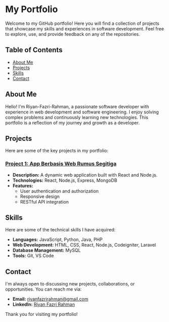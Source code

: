 # My Portfolio

Welcome to my GitHub portfolio! Here you will find a collection of projects that showcase my skills and experiences in software development. 
Feel free to explore, use, and provide feedback on any of the repositories.

## Table of Contents
- [About Me](#about-me)
- [Projects](#projects)
- [Skills](#skills)
- [Contact](#contact)

## About Me

Hello! I'm Riyan-Fazri-Rahman, a passionate software developer with experience in web development and software engineering. 
I enjoy solving complex problems and continuously learning new technologies. This portfolio is a reflection of my journey and growth as a developer.

## Projects

Here are some of the key projects in my portfolio:

### [Project 1: App Berbasis Web Rumus Segitiga](https://riyanfazrirahman.github.io/project-revou/luas-segitiga.html)
- **Description:** A dynamic web application built with React and Node.js.
- **Technologies:** React, Node.js, Express, MongoDB
- **Features:**
  - User authentication and authorization
  - Responsive design
  - RESTful API integration


## Skills

Here are some of the technical skills I have acquired:

- **Languages:** JavaScript, Python, Java, PHP
- **Web Development:** HTML, CSS, React, Node.js, Codeigniter, Laravel
- **Database Management:** MySQL
- **Tools:** Git, VS Code

## Contact

I'm always open to discussing new projects, collaborations, or opportunities. You can reach me via:

- **Email:** [riyanfazrirahman@gmail.com](mailto:riyanfazrirahman@gmail.com)
- **LinkedIn:** [Riyan Fazri Rahman](https://www.linkedin.com/in/riyan-fazri-rahman-1589152b0)

Thank you for visiting my portfolio!
